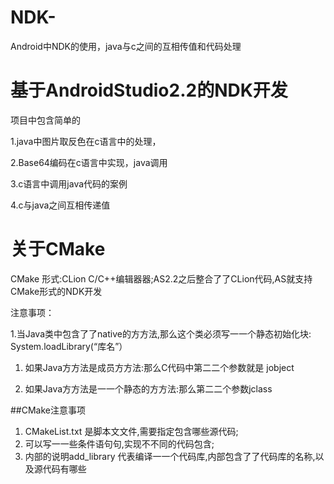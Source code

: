 # NDK-
Android中NDK的使用，java与c之间的互相传值和代码处理

# 基于AndroidStudio2.2的NDK开发

项目中包含简单的

1.java中图片取反色在c语言中的处理，

2.Base64编码在c语言中实现，java调用

3.c语言中调用java代码的案例

4.c与java之间互相传递值



# 关于CMake

  CMake 形式:CLion C/C++编辑器器;AS2.2之后整合了了CLion代码,AS就支持CMake形式的NDK开发
  
  注意事项：
  
  
 1.当Java类中包含了了native的方方法,那么这个类必须写一一个静态初始化块: System.loadLibrary(“库名”）
 
 1. 如果Java方方法是成员方方法:那么C代码中第二二个参数就是 jobject
 
 1. 如果Java方方法是一一个静态的方方法:那么第二二个参数jclass
 
##CMake注意事项

  1. CMakeList.txt 是脚本文文件,需要指定包含哪些源代码;
  1. 可以写一一些条件语句句,实现不不同的代码包含;
  1. 内部的说明add_library 代表编译一一个代码库,内部包含了了代码库的名称,以及源代码有哪些
